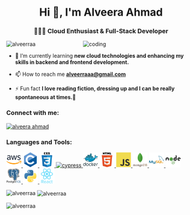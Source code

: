 <h1 align="center">Hi 👋, I'm Alveera Ahmad</h1>
<h3 align="center">👩🏻‍💻 Cloud Enthusiast & Full-Stack Developer</h3>

<img align="right" alt="coding" width="300" src="https://media2.giphy.com/media/78XCFBGOlS6keY1Bil/giphy.gif?cid=6c09b952s2xtedhe2tcomfjdovjsxra7t0jgw2kyownv5vxi&ep=v1_gifs_search&rid=giphy.gif&ct=g">


<p align="left"> <img src="https://komarev.com/ghpvc/?username=alveerraa&label=Profile%20views&color=0e75b6&style=flat" alt="alveerraa" /> </p>

- 🌱 I’m currently learning **new cloud technologies and enhancing my skills in backend and frontend development.**

- 📫 How to reach me **alveerraaa@gmail.com**

- ⚡ Fun fact **I love reading fiction, dressing up and I can be really spontaneous at times.🥳**

<h3 align="left">Connect with me:</h3>
<p align="left">
<a href="https://linkedin.com/in/alveera ahmad" target="blank"><img align="center" src="https://raw.githubusercontent.com/rahuldkjain/github-profile-readme-generator/master/src/images/icons/Social/linked-in-alt.svg" alt="alveera ahmad" height="30" width="40" /></a>
</p>

<h3 align="left">Languages and Tools:</h3>
<p align="left"> <a href="https://aws.amazon.com" target="_blank" rel="noreferrer"> <img src="https://raw.githubusercontent.com/devicons/devicon/master/icons/amazonwebservices/amazonwebservices-original-wordmark.svg" alt="aws" width="40" height="40"/> </a> <a href="https://www.cprogramming.com/" target="_blank" rel="noreferrer"> <img src="https://raw.githubusercontent.com/devicons/devicon/master/icons/c/c-original.svg" alt="c" width="40" height="40"/> </a> <a href="https://www.w3schools.com/css/" target="_blank" rel="noreferrer"> <img src="https://raw.githubusercontent.com/devicons/devicon/master/icons/css3/css3-original-wordmark.svg" alt="css3" width="40" height="40"/> </a> <a href="https://www.cypress.io" target="_blank" rel="noreferrer"> <img src="https://raw.githubusercontent.com/simple-icons/simple-icons/6e46ec1fc23b60c8fd0d2f2ff46db82e16dbd75f/icons/cypress.svg" alt="cypress" width="40" height="40"/> </a> <a href="https://www.docker.com/" target="_blank" rel="noreferrer"> <img src="https://raw.githubusercontent.com/devicons/devicon/master/icons/docker/docker-original-wordmark.svg" alt="docker" width="40" height="40"/> </a> <a href="https://www.w3.org/html/" target="_blank" rel="noreferrer"> <img src="https://raw.githubusercontent.com/devicons/devicon/master/icons/html5/html5-original-wordmark.svg" alt="html5" width="40" height="40"/> </a> <a href="https://developer.mozilla.org/en-US/docs/Web/JavaScript" target="_blank" rel="noreferrer"> <img src="https://raw.githubusercontent.com/devicons/devicon/master/icons/javascript/javascript-original.svg" alt="javascript" width="40" height="40"/> </a> <a href="https://www.mongodb.com/" target="_blank" rel="noreferrer"> <img src="https://raw.githubusercontent.com/devicons/devicon/master/icons/mongodb/mongodb-original-wordmark.svg" alt="mongodb" width="40" height="40"/> </a> <a href="https://www.mysql.com/" target="_blank" rel="noreferrer"> <img src="https://raw.githubusercontent.com/devicons/devicon/master/icons/mysql/mysql-original-wordmark.svg" alt="mysql" width="40" height="40"/> </a> <a href="https://nodejs.org" target="_blank" rel="noreferrer"> <img src="https://raw.githubusercontent.com/devicons/devicon/master/icons/nodejs/nodejs-original-wordmark.svg" alt="nodejs" width="40" height="40"/> </a> <a href="https://www.postgresql.org" target="_blank" rel="noreferrer"> <img src="https://raw.githubusercontent.com/devicons/devicon/master/icons/postgresql/postgresql-original-wordmark.svg" alt="postgresql" width="40" height="40"/> </a> <a href="https://www.python.org" target="_blank" rel="noreferrer"> <img src="https://raw.githubusercontent.com/devicons/devicon/master/icons/python/python-original.svg" alt="python" width="40" height="40"/> </a> <a href="https://reactjs.org/" target="_blank" rel="noreferrer"> <img src="https://raw.githubusercontent.com/devicons/devicon/master/icons/react/react-original-wordmark.svg" alt="react" width="40" height="40"/> </a> </p>

<p><img align="left" src="https://github-readme-stats.vercel.app/api/top-langs?username=alveerraa&show_icons=true&locale=en&layout=compact" alt="alveerraa" /></p>

<p>&nbsp;<img align="center" src="https://github-readme-stats.vercel.app/api?username=alveerraa&show_icons=true&locale=en" alt="alveerraa" /></p>

<p><img align="center" src="https://github-readme-streak-stats.herokuapp.com/?user=alveerraa&" alt="alveerraa" /></p>
